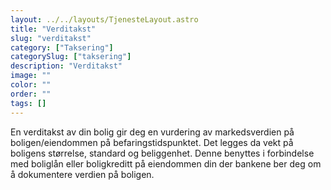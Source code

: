 ```yaml
---
layout: ../../layouts/TjenesteLayout.astro
title: "Verditakst"
slug: "verditakst"
category: ["Taksering"]
categorySlug: ["taksering"]
description: "Verditakst"
image: ""
color: ""
order: ""
tags: []
---
```

En verditakst av din bolig gir deg en vurdering av markedsverdien på boligen/eiendommen på befaringstidspunktet. Det legges da vekt på boligens størrelse, standard og beliggenhet. Denne benyttes i forbindelse med boliglån eller boligkreditt på eiendommen din der bankene ber deg om å dokumentere verdien på boligen.